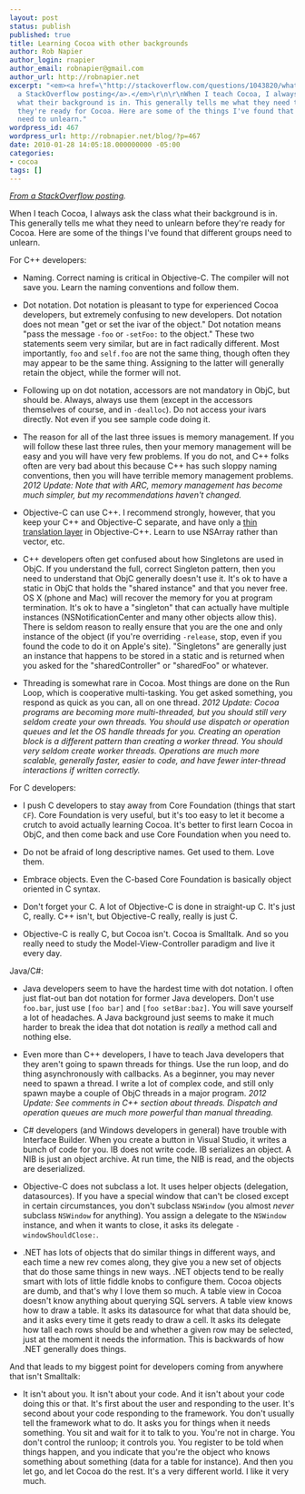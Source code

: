 ```yaml
---
layout: post
status: publish
published: true
title: Learning Cocoa with other backgrounds
author: Rob Napier
author_login: rnapier
author_email: robnapier@gmail.com
author_url: http://robnapier.net
excerpt: "<em><a href=\"http://stackoverflow.com/questions/1043820/what-programming-skills-i-need-to-become-an-iphone-developer/1044525#1044525\">From
  a StackOverflow posting</a>.</em>\r\n\r\nWhen I teach Cocoa, I always ask the class
  what their background is in. This generally tells me what they need to unlearn before
  they're ready for Cocoa. Here are some of the things I've found that different groups
  need to unlearn."
wordpress_id: 467
wordpress_url: http://robnapier.net/blog/?p=467
date: 2010-01-28 14:05:18.000000000 -05:00
categories:
- cocoa
tags: []
---
```

<em><a href="http://stackoverflow.com/questions/1043820/what-programming-skills-i-need-to-become-an-iphone-developer/1044525#1044525">From a StackOverflow posting</a>.</em>

When I teach Cocoa, I always ask the class what their background is in. This generally tells me what they need to unlearn before they're ready for Cocoa. Here are some of the things I've found that different groups need to unlearn.<!-- more -->

For C++ developers:

* Naming. Correct naming is critical in Objective-C. The compiler will not save you. Learn the naming conventions and follow them.

* Dot notation. Dot notation is pleasant to type for experienced Cocoa developers, but extremely confusing to new developers. Dot notation does not mean "get or set the ivar of the object." Dot notation means "pass the message `-foo` or `-setFoo:` to the object." These two statements seem very similar, but are in fact radically different. Most importantly, `foo` and `self.foo` are not the same thing, though often they may appear to be the same thing. Assigning to the latter will generally retain the object, while the former will not.

* Following up on dot notation, accessors are not mandatory in ObjC, but should be. Always, always use them (except in the accessors themselves of course, and in `-dealloc`). Do not access your ivars directly. Not even if you see sample code doing it.

* The reason for all of the last three issues is memory management. If you will follow these last three rules, then your memory management will be easy and you will have very few problems. If you do not, and C++ folks often are very bad about this because C++ has such sloppy naming conventions, then you will have terrible memory management problems. <em>2012 Update: Note that with ARC, memory management has become much simpler, but my recommendations haven't changed.</em>

* Objective-C can use C++. I recommend strongly, however, that you keep your C++ and Objective-C separate, and have only a <a href="http://robnapier.net/blog/wrapping-c-objc-20">thin translation layer</a> in Objective-C++. Learn to use NSArray rather than vector, etc.

* C++ developers often get confused about how Singletons are used in ObjC. If you understand the full, correct Singleton pattern, then you need to understand that ObjC generally doesn't use it. It's ok to have a static in ObjC that holds the "shared instance" and that you never free. OS X (phone and Mac) will recover the memory for you at program termination. It's ok to have a "singleton" that can actually have multiple instances (NSNotificationCenter and many other objects allow this). There is seldom reason to really ensure that you are the one and only instance of the object (if you're overriding `-release`, stop, even if you found the code to do it on Apple's site). "Singletons" are generally just an instance that happens to be stored in a static and is returned when you asked for the "sharedController" or "sharedFoo" or whatever.

* Threading is somewhat rare in Cocoa. Most things are done on the Run Loop, which is cooperative multi-tasking. You get asked something, you respond as quick as you can, all on one thread. <em>2012 Update: Cocoa programs are becoming more multi-threaded, but you should still very seldom create your own threads. You should use dispatch or operation queues and let the OS handle threads for you. Creating an operation block is a different pattern than creating a worker thread. You should very seldom create worker threads. Operations are much more scalable, generally faster, easier to code, and have fewer inter-thread interactions if written correctly.</em>

For C developers:

* I push C developers to stay away from Core Foundation (things that start `CF`). Core Foundation is very useful, but it's too easy to let it become a crutch to avoid actually learning Cocoa. It's better to first learn Cocoa in ObjC, and then come back and use Core Foundation when you need to.

* Do not be afraid of long descriptive names. Get used to them. Love them.

* Embrace objects. Even the C-based Core Foundation is basically object oriented in C syntax.

* Don't forget your C. A lot of Objective-C is done in straight-up C. It's just C, really. C++ isn't, but Objective-C really, really is just C.

* Objective-C is really C, but Cocoa isn't. Cocoa is Smalltalk. And so you really need to study the Model-View-Controller paradigm and live it every day.

Java/C#:

* Java developers seem to have the hardest time with dot notation. I often just flat-out ban dot notation for former Java developers. Don't use `foo.bar`, just use `[foo bar]` and `[foo setBar:baz]`. You will save yourself a lot of headaches. A Java background just seems to make it much harder to break the idea that dot notation is *really* a method call and nothing else.

* Even more than C++ developers, I have to teach Java developers that they aren't going to spawn threads for things. Use the run loop, and do thing asynchronously with callbacks. As a beginner, you may never need to spawn a thread. I write a lot of complex code, and still only spawn maybe a couple of ObjC threads in a major program. <em>2012 Update: See comments in C++ section about threads. Dispatch and operation queues are much more powerful than manual threading.</em>

* C# developers (and Windows developers in general) have trouble with Interface Builder. When you create a button in Visual Studio, it writes a bunch of code for you. IB does not write code. IB serializes an object. A NIB is just an object archive. At run time, the NIB is read, and the objects are deserialized.

* Objective-C does not subclass a lot. It uses helper objects (delegation, datasources). If you have a special window that can't be closed except in certain circumstances, you don't subclass `NSWindow` (you almost *never* subclass `NSWindow` for anything). You assign a delegate to the `NSWindow` instance, and when it wants to close, it asks its delegate `-windowShouldClose:`. 

* .NET has lots of objects that do similar things in different ways, and each time a new rev comes along, they give you a new set of objects that do those same things in new ways. .NET objects tend to be really smart with lots of little fiddle knobs to configure them. Cocoa objects are dumb, and that's why I love them so much. A table view in Cocoa doesn't know anything about querying SQL servers. A table view knows how to draw a table. It asks its datasource for what that data should be, and it asks every time it gets ready to draw a cell. It asks its delegate how tall each rows should be and whether a given row may be selected, just at the moment it needs the information. This is backwards of how .NET generally does things.

And that leads to my biggest point for developers coming from anywhere that isn't Smalltalk:

* It isn't about you. It isn't about your code. And it isn't about your code doing this or that. It's first about the user and responding to the user. It's second about your code responding to the framework. You don't usually tell the framework what to do. It asks you for things when it needs something. You sit and wait for it to talk to you. You're not in charge. You don't control the runloop; it controls you. You register to be told when things happen, and you indicate that you're the object who knows something about something (data for a table for instance). And then you let go, and let Cocoa do the rest. It's a very different world. I like it very much.
